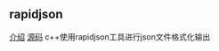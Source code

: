 ## rapidjson
[介绍](https://blog.csdn.net/fengbingchun/article/details/91139889)
[源码](https://github.com/Tencent/rapidjson) 
c++使用rapidjson工具进行json文件格式化输出
```c++

```